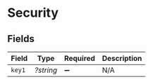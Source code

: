 # Security


## Fields

| Field              | Type               | Required           | Description        |
| ------------------ | ------------------ | ------------------ | ------------------ |
| `key1`             | *?string*          | :heavy_minus_sign: | N/A                |
